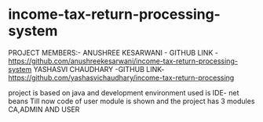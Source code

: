 # income-tax-return-processing-system
 PROJECT MEMBERS:-
  ANUSHREE KESARWANI - GITHUB LINK - https://github.com/anushreekesarwani/income-tax-return-processing-system
  YASHASVI CHAUDHARY -GITHUB LINK- https://github.com/yashasvichaudhary/income-tax-return-processing
  
project is based on java  and development environment used is IDE- net beans
Till now code of user module is shown and the project has 3 modules CA,ADMIN AND USER
